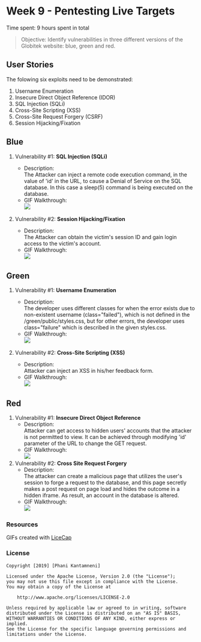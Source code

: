 # Week 9 - Pentesting Live Targets

Time spent: 9 hours spent in total

> Objective: Identify vulnerabilities in three different versions of the Globitek website: blue, green and red.

## User Stories
The folowing six exploits need to be demonstrated:  

1. Username Enumeration 
2. Insecure Direct Object Reference (IDOR)  
3. SQL Injection (SQLi)  
4. Cross-Site Scripting (XSS)  
5. Cross-Site Request Forgery (CSRF)  
6. Session Hijacking/Fixation 

## Blue

1. Vulnerability #1: **SQL Injection (SQLi)**
	- Description:  
	The Attacker can inject a remote code execution command, in the value of 'id' in the URL, to cause a Denial of Service on the SQL database. In this case a sleep(5) command is being executed on the database.
	- GIF Walkthrough:  
	![](https://media.giphy.com/media/fSqkRaxT8aEO2gvHQg/giphy.gif)

2. Vulnerability #2: **Session Hijacking/Fixation**
	- Description:  
	The Attacker can obtain the victim's session ID and gain login access to the victim's account.
	- GIF Walkthrough:  
	![](https://media.giphy.com/media/kyFwe5JQl1xyI0q5UG/giphy.gif)

## Green

1. Vulnerability #1: **Username Enumeration**  
	- Description:  
		The developer uses different classes for when the error exists due to non-existent username (class="failed"), which is not defined in the /green/public/styles.css, but for other errors, the developer uses class="failure" which is described in the given styles.css.
	- GIF Walkthrough:  
	![](https://media.giphy.com/media/MdizewCzbbEr2BdAJd/giphy.gif)

2. Vulnerability #2: **Cross-Site Scripting (XSS)**
	- Description:  
		Attacker can inject an XSS in his/her feedback form.
	- GIF Walkthrough:  
	![](https://media.giphy.com/media/SSch10EkJxkXM8RFRq/giphy.gif) 

## Red

1. Vulnerability #1: **Insecure Direct Object Reference**
	- Description:  
		Attacker can get access to hidden users' accounts that the attacker is not permitted to view. It can be achieved through modifying 'id' parameter of the URL to change the GET request.
	- GIF Walkthrough:  
	![](https://media.giphy.com/media/ifB3MsYJwmK0lae75L/giphy.gif)
2. Vulnerability #2: **Cross Site Request Forgery** 
	- Description:  
		The attacker can create a malicious page that utilizes the user's session to forge a request to the database, and this page secretly makes a post request on page load and hides the outcome in a hidden iframe. As result, an account in the database is altered.    
	- GIF Walkthrough:  
	![](https://media.giphy.com/media/YqWjWpZogzwsnOp6lC/giphy.gif)

### Resources
GIFs created with [LiceCap](http://www.cockos.com/licecap/)

### License

	Copyright [2019] [Phani Kantamneni]

    Licensed under the Apache License, Version 2.0 (the "License");
    you may not use this file except in compliance with the License.
    You may obtain a copy of the License at

        http://www.apache.org/licenses/LICENSE-2.0

    Unless required by applicable law or agreed to in writing, software
    distributed under the License is distributed on an "AS IS" BASIS,
    WITHOUT WARRANTIES OR CONDITIONS OF ANY KIND, either express or implied.
    See the License for the specific language governing permissions and
    limitations under the License.


